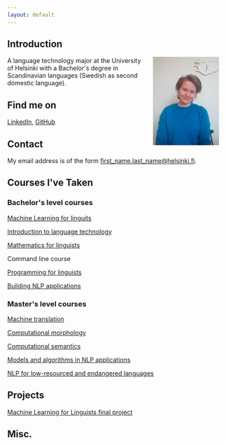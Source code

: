 ```yaml
---
layout: default
---
```


## Introduction

<img src="assets/images/cv_kuva.png" alt="Photo" hspace="20" width="30%" align="right"/> A language technology major at the University of Helsinki with a Bachelor's degree in Scandinavian languages (Swedish as second domestic language).

## Find me on

[LinkedIn](https://www.linkedin.com/in/varpu-vehom%C3%A4ki-575477200/), [GitHub](https://github.com/vaveva)

## Contact

My email address is of the form first_name.last_name@helsinki.fi. 

## Courses I've Taken

### Bachelor's level courses 

[Machine Learning for linguits](https://studies.helsinki.fi/courses/cu/hy-CU-117878782-2020-08-01)

[Introduction to language technology](https://studies.helsinki.fi/courses/cu/hy-CU-118591924-2020-08-01)

[Mathematics for linguists](https://studies.helsinki.fi/courses/cu/hy-CU-117878775-2020-08-01)

Command line course

[Programming for linguists](https://studies.helsinki.fi/courses/cu/hy-CU-117878680-2020-08-01)

[Building NLP applications](https://studies.helsinki.fi/courses/cu/hy-CU-117878830-2020-08-01)

### Master's level courses

[Machine translation](https://studies.helsinki.fi/courses/cu/hy-CU-134683610-2020-08-01)

[Computational morphology](https://studies.helsinki.fi/courses/cu/hy-CU-134683523-2020-08-01)

[Computational semantics](https://studies.helsinki.fi/courses/cu/hy-CU-134683564-2020-08-01)

[Models and algorithms in NLP applications](https://studies.helsinki.fi/courses/cu/hy-CU-134683567-2020-08-01)

[NLP for low-resourced and endangered languages](https://studies.helsinki.fi/courses/cur/hy-opt-cur-2021-bb4b56bd-6bae-4944-8a34-0f78229b4f10/NLP_for_low_resourced_and_endangered_languages)

## Projects

[Machine Learning for Linguists final project](https://github.com/vaveva/ML-final_project)

## Misc. 

